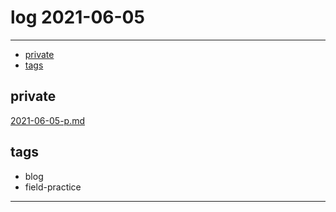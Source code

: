 # log 2021-06-05

--------------------------

- [private](#private)
- [tags](#tags)


## private

[2021-06-05-p.md](./2021-06-05-p.md)



## tags
- blog
- field-practice

--------------------------

